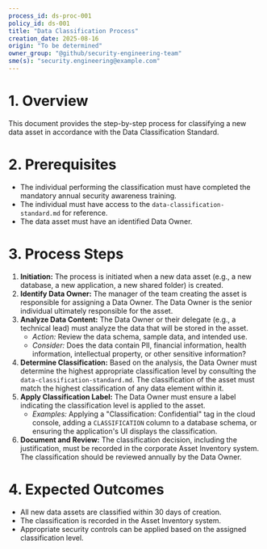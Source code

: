 ```yaml
---
process_id: ds-proc-001
policy_id: ds-001
title: "Data Classification Process"
creation_date: 2025-08-16
origin: "To be determined"
owner_group: "@github/security-engineering-team"
sme(s): "security.engineering@example.com"
---
```


# 1. Overview
This document provides the step-by-step process for classifying a new data asset in accordance with the Data Classification Standard.

# 2. Prerequisites
*   The individual performing the classification must have completed the mandatory annual security awareness training.
*   The individual must have access to the `data-classification-standard.md` for reference.
*   The data asset must have an identified Data Owner.

# 3. Process Steps

1.  **Initiation:** The process is initiated when a new data asset (e.g., a new database, a new application, a new shared folder) is created.
2.  **Identify Data Owner:** The manager of the team creating the asset is responsible for assigning a Data Owner. The Data Owner is the senior individual ultimately responsible for the asset.
3.  **Analyze Data Content:** The Data Owner or their delegate (e.g., a technical lead) must analyze the data that will be stored in the asset.
    *   *Action:* Review the data schema, sample data, and intended use.
    *   *Consider:* Does the data contain PII, financial information, health information, intellectual property, or other sensitive information?
4.  **Determine Classification:** Based on the analysis, the Data Owner must determine the highest appropriate classification level by consulting the `data-classification-standard.md`. The classification of the asset must match the highest classification of any data element within it.
5.  **Apply Classification Label:** The Data Owner must ensure a label indicating the classification level is applied to the asset.
    *   *Examples:* Applying a "Classification: Confidential" tag in the cloud console, adding a `CLASSIFICATION` column to a database schema, or ensuring the application's UI displays the classification.
6.  **Document and Review:** The classification decision, including the justification, must be recorded in the corporate Asset Inventory system. The classification should be reviewed annually by the Data Owner.

# 4. Expected Outcomes
*   All new data assets are classified within 30 days of creation.
*   The classification is recorded in the Asset Inventory system.
*   Appropriate security controls can be applied based on the assigned classification level.
